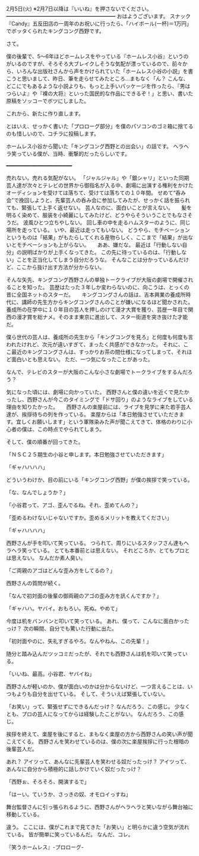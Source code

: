 2月5日(火) ※2月7日以降は『いいね』を押さないでください。
━━━━━━━━━━━━━━━━━━━━━
おはようございます。
スナック『Candy』五反田店の一周年のお祝いに行ったら、「ハイボール(一杯)＝1万円」でボッタくられたキングコング西野です。

さて。

僕の後輩で、5～6年ほどホームレスをやっている『ホームレス小谷』というのがいるのですが、そろそろ大ブレイクしそうな気配が漂っているので、前々から、いろんな出版社さんから声をかけられていた「ホームレス小谷の小説」を書こうと思いまして、昨日、筆を走らせてみたところ…まもなく「ん？ こんな、どこにでもあるような小説よりも、もっと上手いパッケージを作ったら、『男はつらいよ』や『裸の大将』といった国民的な作品にできるぞ！」と思い、書いた原稿をソッコーでボツにしました。

これから、新たに作り直します。

とはいえ、せっかく書いた「プロローグ部分」を僕のパソコンのゴミ箱に捨てるのも惜しいので、コチラに投稿します。

ホームレス小谷から聞いた「キングコング西野との出会い」の話です。
ヘラヘラ笑っている僕が、当時、衝撃的だったらしいです。

━━━━━━━━━━━━━━━━━━━━━

売れない。売れる気配がない。
「ジャルジャル」や「銀シャリ」といった同期芸人達が次々とテレビの世界から御指名が入る中、劇場に出演する権利をかけたオーディションを受けては落ちて、受けては落ちての１０年間。
せめて“呑み会”で挽回しようと、先輩芸人の呑み会に参加してみたが、せっかく話を振られても、緊張して上手く返せない。
芸人なのに、面白いことが言えない。
　
髪を明るく染めて、服装を小綺麗にしてみたけど、どうやらそういうことでもなさそうだ。
波風ひとつ立ちやしない。
回し車の中を走るハムスターのように、同じ場所を走っている。
いや、最近は走ってもいない。
どうやら、モチベーションというものは「結果」がもたらしてくれる産物らしく、ここまで「結果」が出ないとモチベーションも上がらない。
　
ああ、嫌だな。
最近は「行動しない自分」の説明ばかりが上手くなってきた。
この先に待っているのは、「行動しない」ことを正当化してしまう自分だろうな。
そんなことは分かっているんだけど、ここから抜け出す方法が分からない。

そんな矢先、キングコング西野さんの単独トークライブが大阪の劇場で開催されることを知った。
芸歴はたった３年しか変わらないのに、向こうは、とっくの昔に全国ネットのスターだ。
　
キングコングさんの話は、吉本興業の養成所時代に、講師の先生方からキングコングさんのことが嫌いになるほど聞かされた。
養成所の在学中に１０年目の芸人を押しのけて漫才大賞を獲り、芸歴一年目で関西の漫才賞を総ナメ。そのまま東京に進出して、スター街道を突き抜けた才能だ。

僕ら世代の芸人は、養成所の先生から「キングコングを見ろ」と何度も何度も言われたけれど、次元が違いすぎて、まったく共感ができなかった。
それに、ここ最近のキングコングさんは、すっかりお茶の間仕様になってしまって、それほど面白いとも思えない。
ただ、一つ気になったことがあった。

なんで、テレビのスターが大阪のこんな小さな劇場でトークライブをするんだろう？

気になった頃には、劇場に向かっていた。
西野さんと僕の違いを近くで見たかったし、西野さんが今このタイミングで「ドサ回り」のようなライブをしている理由を知りたかった。
　
西野さんの楽屋前には、ライブを見学に来た若手芸人達が、挨拶待ちの列を作っている。
楽屋からは「本日勉強させていただきます。宜しくお願いします」という軍隊染みた声が聞こえてきて、体格のわりに小心者の僕は、この時点でやられてしまう。

そして、僕の順番が回ってきた。

「ＮＳＣ２５期生の小谷と申します。本日勉強させていただきます」

「ギャハハハハ」

どういうわけか、目の前にいる「キングコング西野」が僕の挨拶で笑っている。

「な、なんでしょうか？」

「小谷君って、アゴ、歪んでるね。それ、歪めてんの？」

「歪めるわけないじゃないですか。歪めるメリットを教えてください」

「ギャハハハハ」

西野さんが手を叩いて笑っている。
つられて、周りにいるスタッフさん達もヘラヘラ笑っている。
とても本番前とは思えない。
それどころか、とてもプロとは思えない。
なんだか素人臭い。

「ご両親のアゴはどんな歪み方をしてるの？」

西野さんの質問が続く。

「なんで初対面の後輩の御両親のアゴの歪み方を訊くんですか？」

「ギャハハ。ヤバイ。おもろい。死ぬ。やめて」

今度は机をバンバンと叩いて笑っている。
あれ、僕って、こんなに面白かったっけ？
次の瞬間、自分でも驚いた行動に出た。

「初対面やのに、失礼すぎるやろ。なんやねん、この先輩！」

随分と踏み込んだツッコミだったが、それでも西野さんは机を叩いて笑っている。

「いいね、最高。小谷君、ヤバイね」

西野さんが軽いのか、僕が面白いのかは分からないけど、一つ言えることは、いつもよりも自分を出せている。
そして、そういえば緊張していない。

「お笑い」って、緊張せずにできるんだっけ？
なんだろう、この感じ。
少なくとも、プロの芸人になってからは経験したことがない。
なんだろう、この感じ。

挨拶を終えて、楽屋を後にすると、まもなく楽屋の方から西野さんの笑い声が聞こえてくる。
西野さんを笑わせているのは、僕の次に楽屋挨拶に行った根暗の後輩芸人だ。

あれ？
アイツって、あんなに先輩芸人を笑わせる奴だったっけ？
アイツって、あんなに自分から積極的に話しかけていく奴だったっけ？

「西野ぉ、そろそろ、開演するで」

「はーい。ていうか、さっきの奴、オモロイっすね」

舞台監督さんに引っ張られるように、西野さんがヘラヘラと笑いながら舞台袖に移動している。

違う。
ここには、僕がこれまで見てきた「お笑い」と明らかに違う空気が流れている。
皆が簡単に笑っているんだ。
なんだ、コレ。

『笑うホームレス』-プロローグ-

　


